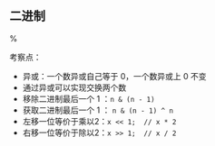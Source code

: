 ## 二进制

%

考察点：

- 异或：一个数异或自己等于 0，一个数异或上 0 不变
- 通过异或可以实现交换两个数
- 移除二进制最后一个 1 ：`n & (n - 1)`
- 获取二进制最后一个 1 ： `n & (n - 1) ^ n`
- 左移一位等价于乘以2：`x << 1;  // x * 2`
- 右移一位等价于除以2：`x >> 1;  // x / 2`
